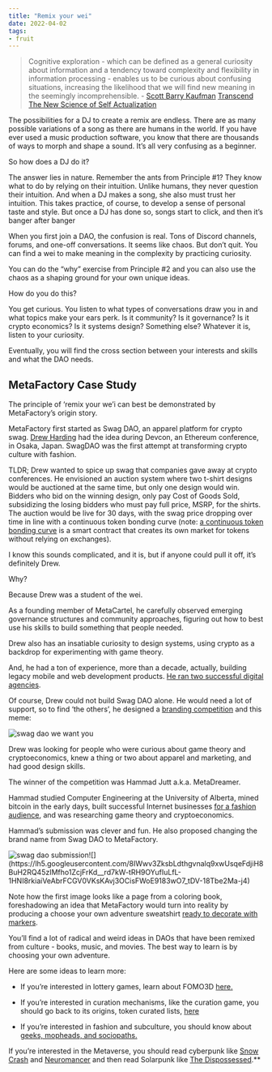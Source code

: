 ```yaml
---
title: "Remix your wei"
date: 2022-04-02
tags:
- fruit
---
```


> Cognitive exploration - which can be defined as a general curiosity about information and a tendency toward complexity and flexibility in information processing - enables us to be curious about confusing situations, increasing the likelihood that we will find new meaning in the seemingly incomprehensible.
	- [Scott Barry Kaufman](/notes/Scott%20Barry%20Kaufman.md) [Transcend The New Science of Self Actualization](/notes/Transcend%20The%20New%20Science%20of%20Self%20Actualization.md)

The possibilities for a DJ to create a remix are endless. There are as many possible variations of a song as there are humans in the world. If you have ever used a music production software, you know that there are thousands of ways to morph and shape a sound. It’s all very confusing as a beginner.

So how does a DJ do it?

The answer lies in nature. Remember the ants from Principle #1? They know what to do by relying on their intuition. Unlike humans, they never question their intuition. And when a DJ makes a song, she also must trust her intuition. This takes practice, of course, to develop a sense of personal taste and style. But once a DJ has done so, songs start to click, and then it’s banger after banger

When you first join a DAO, the confusion is real. Tons of Discord channels, forums, and one-off conversations. It seems like chaos. But don’t quit. You can find a wei to make meaning in the complexity by practicing curiosity.

You can do the “why” exercise from Principle #2 and you can also use the chaos as a shaping ground for your own unique ideas.

How do you do this?

You get curious. You listen to what types of conversations draw you in and what topics make your ears perk. Is it community? Is it governance? Is it crypto economics? Is it systems design? Something else? Whatever it is, listen to your curiosity.

Eventually, you will find the cross section between your interests and skills and what the DAO needs.

## MetaFactory Case Study
The principle of ‘remix your we’i can best be demonstrated by MetaFactory’s origin story. 

MetaFactory first started as Swag DAO, an apparel platform for crypto swag. [Drew Harding](https://twitter.com/DrewHarding) had the idea during Devcon, an Ethereum conference, in Osaka, Japan. SwagDAO was the first attempt at transforming crypto culture with fashion.

TLDR; Drew wanted to spice up swag that companies gave away at crypto conferences. He envisioned an auction system where two t-shirt designs would be auctioned at the same time, but only one design would win. Bidders who bid on the winning design, only pay Cost of Goods Sold, subsidizing the losing bidders who must pay full price, MSRP, for the shirts. The auction would be live for 30 days, with the swag price dropping over time in line with a continuous token bonding curve (note: [a continuous token bonding curve](https://medium.com/coinmonks/token-bonding-curves-explained-7a9332198e0e) is a smart contract that creates its own market for tokens without relying on exchanges). 

I know this sounds complicated, and it is, but if anyone could pull it off, it’s definitely Drew. 

Why?

Because Drew was a student of the wei. 

As a founding member of MetaCartel, he carefully observed emerging governance structures and community approaches, figuring out how to best use his skills to build something that people needed.

Drew also has an insatiable curiosity to design systems, using crypto as a backdrop for experimenting with game theory.

And, he had a ton of experience, more than a decade, actually, building legacy mobile and web development products. [He ran two successful digital agencies](https://www.linkedin.com/in/drewharding/details/experience/). 

Of course, Drew could not build Swag DAO alone. He would need a lot of support, so to find ‘the others’, he designed a [branding competition](https://medium.com/metacartel/swagdao-design-competition-3848ba2750de) and this meme:

![swag dao we want you](https://lh6.googleusercontent.com/qOg2eEXj9K7gq93JG75rkddRnugXUrX4GJFR--tV0m7b0C8cFPOJ2fndJthSnk8m5h09zrr2xz9DPDyZzV-e5ALdBaLI0ECuXOr4AiWVtZTKliCWSXLsyPYxhM9s9Cm6uncSUXXa)

Drew was looking for people who were curious about game theory and cryptoeconomics, knew a thing or two about apparel and marketing, and had good design skills.

The winner of the competition was Hammad Jutt a.k.a. MetaDreamer. 

Hammad studied Computer Engineering at the University of Alberta, mined bitcoin in the early days, built successful Internet businesses [for a fashion audience](https://www.cbc.ca/news/canada/edmonton/nelo-university-alberta-fashion-hollywood-1.4474028), and was researching game theory and cryptoeconomics.

Hammad’s submission was clever and fun. He also proposed changing the brand name from Swag DAO to MetaFactory.

![swag dao submission](https://lh5.googleusercontent.com/jYHCzVT59ElWrroA2DJ_QQf6kn_md-wZ6Xs1nB4CAsAtLBAWSB1xbSHQFW0DLaxBAtqC3mXNLViZzAm3VyMZw3Ekw8bS4yJTvC0YPq0pniZMrEoz3ftufhnfbYCNjvVLfUC2X_G_)![](https://lh5.googleusercontent.com/8IWwv3ZksbLdthgvnalq9xwUsqeFdjiH8BuH2RQ45zIMfho1ZcjFrKd__rd7kW-tRH9OYufIuLfL-1HNI8rkiaiVeAbrFCGV0VKsKAvj3OCisFWoE9183wO7_tDV-18Tbe2Ma-j4)

Note how the first image looks like a page from a coloring book, foreshadowing an idea that MetaFactory would turn into reality by producing a choose your own adventure sweatshirt [ready to decorate with markers](https://shop.metafactory.ai/products/choose-your-own-adventure-sweatshirt-bundle). 

  

You’ll find a lot of radical and weird ideas in DAOs that have been remixed from culture - books, music, and movies. The best way to learn is by choosing your own adventure. 

  

Here are some ideas to learn more:

  

-   If you’re interested in lottery games, learn about FOMO3D [here.](https://fomo3d.hostedwiki.co/pages/Fomo3D%20Explained) 
    

  

-   If you’re interested in curation mechanisms, like the curation game, you should go back to its origins, token curated lists, [here](https://medium.com/@simondlr/continuous-token-curated-registries-the-infinity-of-lists-69024c9eb70d) 
    

  

-   If you’re interested in fashion and subculture, you should know about [geeks, mopheads, and sociopaths.](https://meaningness.com/geeks-mops-sociopaths) 
    

  
If you’re interested in the Metaverse, you should read cyberpunk like [Snow Crash](https://en.wikipedia.org/wiki/Snow_Crash) and [Neuromancer](https://www.goodreads.com/book/show/6088007-neuromancer) and then read Solarpunk like [The Dispossessed](https://www.goodreads.com/book/show/13651.The_Dispossessed).**